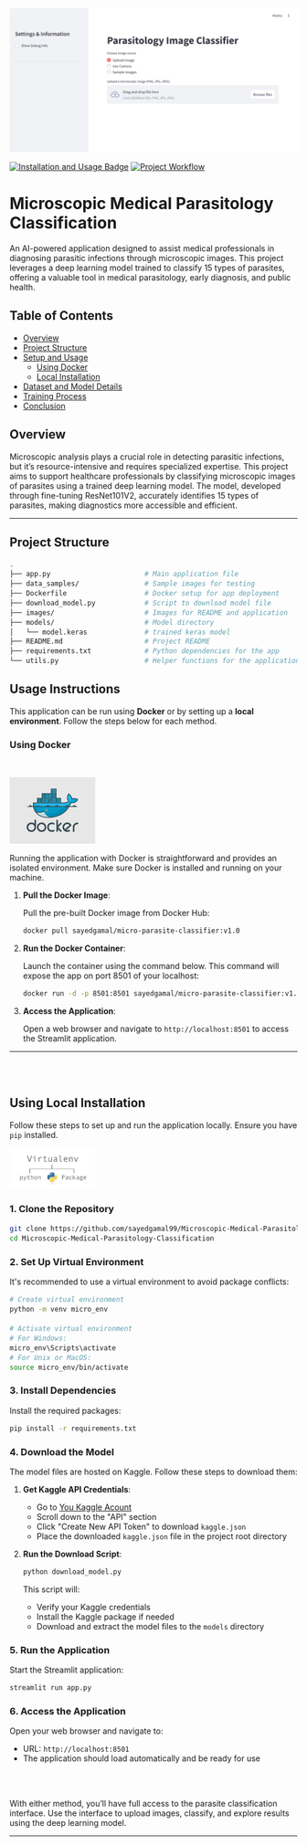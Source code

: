 <p align="center">
    <img src="images/app_screanshot_v1.png" alt="Cover - App screanshot" width="600"/>
</p>

[![Installation and Usage Badge](https://img.shields.io/badge/Installation%20--%20Usage-README-red)](README.md) 
[![Project Workflow](https://img.shields.io/badge/Project_Workflow-README-blue)](README-Workflow.md)

# Microscopic Medical Parasitology Classification

An AI-powered application designed to assist medical professionals in diagnosing parasitic infections through microscopic images. This project leverages a deep learning model trained to classify 15 types of parasites, offering a valuable tool in medical parasitology, early diagnosis, and public health.



## Table of Contents
- [Overview](#overview)
- [Project Structure](#project-structure)
- [Setup and Usage](#setup-and-usage)
  - [Using Docker](#using-docker)
  - [Local Installation](#local-installation)
- [Dataset and Model Details](#dataset-and-model-details)
- [Training Process](#training-process)
- [Conclusion](#conclusion)



## Overview

Microscopic analysis plays a crucial role in detecting parasitic infections, but it’s resource-intensive and requires specialized expertise. This project aims to support healthcare professionals by classifying microscopic images of parasites using a trained deep learning model. The model, developed through fine-tuning ResNet101V2, accurately identifies 15 types of parasites, making diagnostics more accessible and efficient.

---

## Project Structure

```bash
.
├── app.py                       # Main application file
├── data_samples/                # Sample images for testing
├── Dockerfile                   # Docker setup for app deployment
├── download_model.py            # Script to download model file
├── images/                      # Images for README and application
├── models/                      # Model directory
│   └── model.keras              # trained keras model
├── README.md                    # Project README
├── requirements.txt             # Python dependencies for the app
└── utils.py                     # Helper functions for the application
```

## Usage Instructions

This application can be run using **Docker** or by setting up a **local environment**. Follow the steps below for each method.

### Using Docker

<br>

<p align="left">
    <img src="images/docker.png" alt="docker logo image" width="150"/>
</p>

Running the application with Docker is straightforward and provides an isolated environment. Make sure Docker is installed and running on your machine.

1. **Pull the Docker Image**:

   Pull the pre-built Docker image from Docker Hub:

   ```bash
   docker pull sayedgamal/micro-parasite-classifier:v1.0
   ```

2. **Run the Docker Container**:

   Launch the container using the command below. This command will expose the app on port 8501 of your localhost:

   ```bash
   docker run -d -p 8501:8501 sayedgamal/micro-parasite-classifier:v1.0
   ```

3. **Access the Application**:

   Open a web browser and navigate to `http://localhost:8501` to access the Streamlit application.

---

<br>
<br>

## Using Local Installation

Follow these steps to set up and run the application locally. Ensure you have `pip` installed.

<p align="left">
    <img src="images/vnev.png" alt="Virtual Environment image" width="150"/>
</p>

### 1. Clone the Repository

```bash
git clone https://github.com/sayedgamal99/Microscopic-Medical-Parasitology-Classification.git
cd Microscopic-Medical-Parasitology-Classification
```

### 2. Set Up Virtual Environment

It's recommended to use a virtual environment to avoid package conflicts:

```bash
# Create virtual environment
python -m venv micro_env

# Activate virtual environment
# For Windows:
micro_env\Scripts\activate
# For Unix or MacOS:
source micro_env/bin/activate
```

### 3. Install Dependencies

Install the required packages:

```bash
pip install -r requirements.txt
```

### 4. Download the Model

The model files are hosted on Kaggle. Follow these steps to download them:

1. **Get Kaggle API Credentials**:

   - Go to [You Kaggle Acount](https://www.kaggle.com/account)
   - Scroll down to the "API" section
   - Click "Create New API Token" to download `kaggle.json`
   - Place the downloaded `kaggle.json` file in the project root directory

2. **Run the Download Script**:
   ```bash
   python download_model.py
   ```
   This script will:
   - Verify your Kaggle credentials
   - Install the Kaggle package if needed
   - Download and extract the model files to the `models` directory

### 5. Run the Application

Start the Streamlit application:

```bash
streamlit run app.py
```

### 6. Access the Application

Open your web browser and navigate to:

- URL: `http://localhost:8501`
- The application should load automatically and be ready for use

<br>
<br>

With either method, you’ll have full access to the parasite classification interface. Use the interface to upload images, classify, and explore results using the deep learning model.

---
